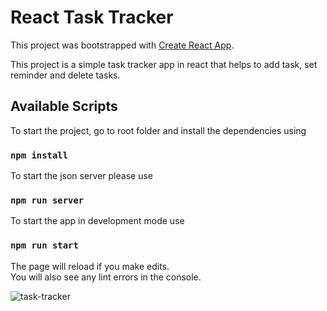 
# React Task Tracker
This project was bootstrapped with [Create React App](https://github.com/facebook/create-react-app).

This project is a simple task tracker app in react that helps to add task, set reminder and delete tasks.

## Available Scripts

To start the project, go to root folder and install the dependencies using 

### `npm install`

To start the json server please use
### `npm run server`

To start the app in development mode use 
### `npm run start`

The page will reload if you make edits.\
You will also see any lint errors in the console.


![task-tracker](https://user-images.githubusercontent.com/36845478/118140712-e9316a80-b408-11eb-88fb-65b9af3a9fe8.jpg)
